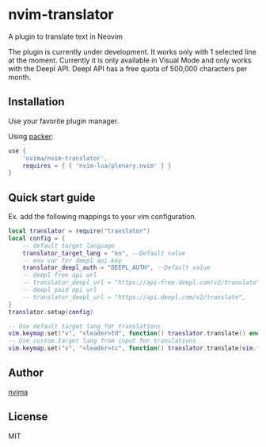 nvim-translator 
==============

A plugin to translate text in Neovim

The plugin is currently under development. It works only with 1 selected line at the moment.
Currently it is only available in Visual Mode and only works with the Deepl API.
Deepl API has a free quota of 500,000 characters per month.


Installation
------------

Use your favorite plugin manager.

Using [packer](https://github.com/wbthomason/packer.nvim):

```lua
use {
    'nvima/nvim-translator',
    requires = { { 'nvim-lua/plenary.nvim' } }
}

```

Quick start guide
-----------------

Ex. add the following mappings to your vim configuration.

```lua
local translator = require("translator")
local config = {
    -- default target language
    translator_target_lang = "en", --Default value
    -- env var for deepl api key
    translator_deepl_auth = "DEEPL_AUTH", --Default value
    -- deepl free api url
    -- translator_deepl_url = "https://api-free.deepl.com/v2/translate",
    -- deepl paid api url
    -- translator_deepl_url = "https://api.deepl.com/v2/translate",
}
translator.setup(config)

-- Use default target lang for translations
vim.keymap.set("v", "<leader>td", function() translator.translate() end)
-- Use custom target lang from input for translations
vim.keymap.set("v", "<leader>tc", function() translator.translate(vim.fn.input('')) end)


```


Author
------

[nvima](https://github.com/nvima)

License
-------

MIT

